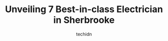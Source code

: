 ---
layout: ampstory
image: https://i0.wp.com/www.auto.or.id/wp-content/uploads/2023/06/elektrix-entrepreneur-c3a9lectricien-0-sherbrooke-1686325851.jpeg?resize=640,853
author: techidn
featured: false
description: Sherbrooke, Quebec, Canada is a haven for Electrician enthusiasts, boasting an impressive array of 7 top-notch establishments. Whether youre a seasoned connoisseur or simply curious to expl
title: Unveiling 7 Best-in-class Electrician in Sherbrooke
cover:
   title: Unveiling 7 Best-in-class Electrician in Sherbrooke
   subtitle: AUTO.OR.ID
   background: https://www.auto.or.id/wp-content/uploads/2023/06/elektrix-entrepreneur-c3a9lectricien-0-sherbrooke-1686325851.jpeg

pages: 
 - layout: thirds
   top: <h1>#1 J.S.B. Services Électriques inc.</h1>
   bottom: "<p>Excellent service at a good price.</p>"
   background: https://www.auto.or.id/wp-content/uploads/2023/06/elektrix-entrepreneur-c3a9lectricien-1-sherbrooke-1686325853.jpeg
   backgroundblur: true
 - layout: thirds
   top: <h1>#2 J-F Poisson Entrepreneur Électricien Inc</h1>
   bottom: "<p>2280 Chem. Saint-Roch N, Sherbrooke, QC J1N 0H2, Canada</p>"
   background: https://www.auto.or.id/wp-content/uploads/2023/06/elektrix-entrepreneur-c3a9lectricien-2-sherbrooke-1686325853.jpeg
   cta:
      link: https://www.auto.or.id/unveiling-7-best-in-class-electrician-in-sherbrooke/
      text: Unveiling 7 Best-in-class Electrician in Sherbrooke
 - layout: thirds
   top: <h1>#3 ELEKTRIX Entrepreneur Électricien</h1>
   bottom: "<p>575 Rue de lUnion #575-C, Sherbrooke, Quebec J1H 2X5, Canada</p>"
   background: https://images.unsplash.com/photo-1610998342124-c4fcba4cf4bf?ixlib=rb-4.0.3&ixid=MnwxMjA3fDB8MHxwaG90by1wYWdlfHx8fGVufDB8fHx8&auto=format&fit=crop&w=640&h=853&q=80
   cta:
      link: https://www.auto.or.id/unveiling-7-best-in-class-electrician-in-sherbrooke/
      text: Unveiling 7 Best-in-class Electrician in Sherbrooke
 - layout: thirds
   top: <h1>#4 Dufault et Gobeil Électricien inc. Sherbrooke</h1>
   bottom: "<p>3005 Rue Gastin, Sherbrooke, QC J1H 0E5, Canada</p>"
   background: https://images.unsplash.com/photo-1504887764023-6f27056d186c?ixlib=rb-4.0.3&ixid=MnwxMjA3fDB8MHxwaG90by1wYWdlfHx8fGVufDB8fHx8&auto=format&fit=crop&w=640&h=853&q=80
   cta:
      link: https://www.auto.or.id/unveiling-7-best-in-class-electrician-in-sherbrooke/
      text: Unveiling 7 Best-in-class Electrician in Sherbrooke
 - layout: thirds
   top: <h1>#5 Lyonnais Electrique</h1>
   bottom: "<p>4923 Bd Industriel, Sherbrooke, QC J1R 0P4, Canada</p>"
   background: https://images.unsplash.com/photo-1636325778435-585ed877d753?ixlib=rb-4.0.3&ixid=MnwxMjA3fDB8MHxwaG90by1wYWdlfHx8fGVufDB8fHx8&auto=format&fit=crop&w=640&h=853&q=80
   cta:
      link: https://www.auto.or.id/unveiling-7-best-in-class-electrician-in-sherbrooke/
      text: Unveiling 7 Best-in-class Electrician in Sherbrooke
 - layout: thirds
   top: <h1>#6 Raymond Bissonnette Inc</h1>
   bottom: "<p>6136 Rue Bertrand-Fabi, Sherbrooke, QC J1N 2P3, Canada</p>"
   background: https://images.unsplash.com/photo-1632956557796-6868d5ecc6d2?ixlib=rb-4.0.3&ixid=MnwxMjA3fDB8MHxwaG90by1wYWdlfHx8fGVufDB8fHx8&auto=format&fit=crop&w=640&h=853&q=80
   cta:
      link: https://www.auto.or.id/unveiling-7-best-in-class-electrician-in-sherbrooke/
      text: Unveiling 7 Best-in-class Electrician in Sherbrooke
 - layout: thirds
   top: <h1>#7 Sylvain Gobeil Électricien</h1>
   bottom: "<p>1435 Rue King E, Sherbrooke, QC J1G 1E8, Canada</p>"
   background: https://images.unsplash.com/photo-1585416354800-3d15d8801dcd?ixlib=rb-4.0.3&ixid=MnwxMjA3fDB8MHxwaG90by1wYWdlfHx8fGVufDB8fHx8&auto=format&fit=crop&w=640&h=853&q=80
   cta:
      link: https://www.auto.or.id/unveiling-7-best-in-class-electrician-in-sherbrooke/
      text: Unveiling 7 Best-in-class Electrician in Sherbrooke
 - layout: thirds
   middle: Continue reading...
   background: https://images.unsplash.com/photo-1629935252276-2e9267f778a1?ixlib=rb-4.0.3&ixid=MnwxMjA3fDB8MHxwaG90by1wYWdlfHx8fGVufDB8fHx8&auto=format&fit=crop&w=640&h=853&q=80
   cta:
      link: https://www.auto.or.id/unveiling-7-best-in-class-electrician-in-sherbrooke/
      text: Unveiling 7 Best-in-class Electrician in Sherbrooke

---